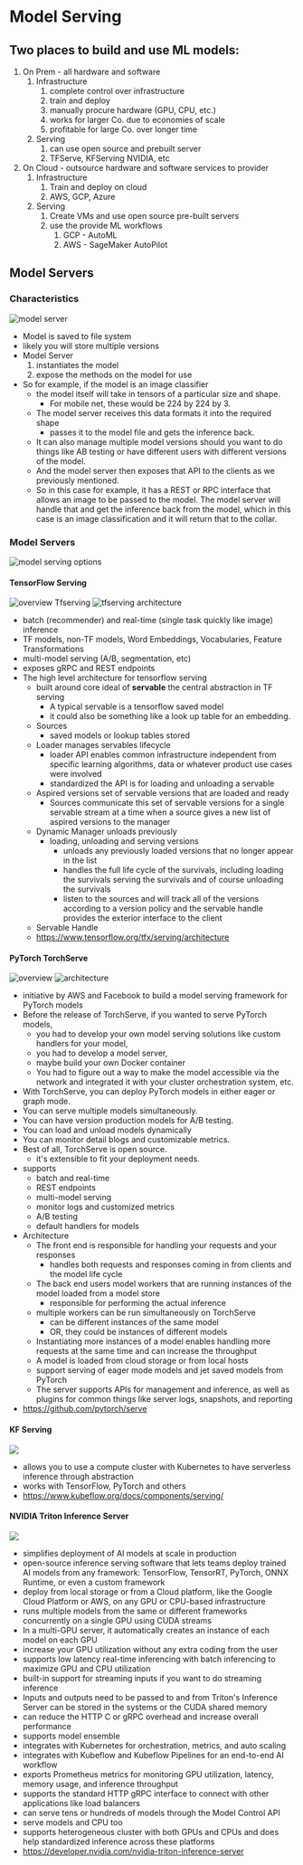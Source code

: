 # Model Serving

## Two places to build and use ML models:

1. On Prem - all hardware and software
   1. Infrastructure
      1. complete control over infrastructure
      2. train and deploy
      3. manually procure hardware (GPU, CPU, etc.)
      4. works for larger Co. due to economies of scale
      5. profitable for large Co. over longer time
   2. Serving
      1. can use open source and prebuilt server
      2. TFServe, KFServing NVIDIA, etc
2. On Cloud - outsource hardware and software services to provider
   1. Infrastructure
      1. Train and deploy on cloud
      2. AWS, GCP, Azure
   2. Serving
      1. Create VMs and use open source pre-built servers
      2. use the provide ML workflows
         1. GCP - AutoML
         2. AWS - SageMaker AutoPilot

## Model Servers

### Characteristics

![model server](/assets/model-server.png)

- Model is saved to file system
- likely you will store multiple versions
- Model Server
  1. instantiates the model
  2. expose the methods on the model for use
- So for example, if the model is an image classifier
  - the model itself will take in tensors of a particular size and shape.
    - For mobile net, these would be 224 by 224 by 3.
  - The model server receives this data formats it into the required shape
    - passes it to the model file and gets the inference back.
  - It can also manage multiple model versions should you want to do things like AB testing or have different users with different versions of the model.
  - And the model server then exposes that API to the clients as we previously mentioned.
  - So in this case for example, it has a REST or RPC interface that allows an image to be passed to the model. The model server will handle that and get the inference back from the model, which in this case is an image classification and it will return that to the collar.

### Model Servers

![model serving options](/assets/model-server-options.png)

#### TensorFlow Serving

![overview Tfserving](/assets/tfserving.png)
![tfserving architecture](/assets/tfserving-arch.png)

- batch (recommender) and real-time (single task quickly like image) inference
- TF models, non-TF models, Word Embeddings, Vocabularies, Feature Transformations
- multi-model serving (A/B, segmentation, etc)
- exposes gRPC and REST endpoints
- The high level architecture for tensorflow serving
  - built around core ideal of **servable** the central abstraction in TF serving
    - A typical servable is a tensorflow saved model
    - it could also be something like a look up table for an embedding.
  - Sources
    - saved models or lookup tables stored
  - Loader manages servables lifecycle
    - loader API enables common infrastructure independent from specific learning algorithms, data or whatever product use cases were involved
    - standardized the API is for loading and unloading a servable
  - Aspired versions set of servable versions that are loaded and ready
    - Sources communicate this set of servable versions for a single servable stream at a time when a source gives a new list of aspired versions to the manager
  - Dynamic Manager unloads previously
    - loading, unloading and serving versions
      - unloads any previously loaded versions that no longer appear in the list
      - handles the full life cycle of the survivals, including loading the survivals serving the survivals and of course unloading the survivals
      - listen to the sources and will track all of the versions according to a version policy and the servable handle provides the exterior interface to the client
  - Servable Handle
  - https://www.tensorflow.org/tfx/serving/architecture

#### PyTorch TorchServe

![overview](/assets/pytorchserve.png)
![architecture](/assets/pytorch-server-arch.png)

- initiative by AWS and Facebook to build a model serving framework for PyTorch models
- Before the release of TorchServe, if you wanted to serve PyTorch models,
  - you had to develop your own model serving solutions like custom handlers for your model,
  - you had to develop a model server,
  - maybe build your own Docker container
  - You had to figure out a way to make the model accessible via the network and integrated it with your cluster orchestration system, etc.
- With TorchServe, you can deploy PyTorch models in either eager or graph mode.
- You can serve multiple models simultaneously.
- You can have version production models for A/B testing.
- You can load and unload models dynamically
- You can monitor detail blogs and customizable metrics.
- Best of all, TorchServe is open source.
  - it's extensible to fit your deployment needs.
- supports
  - batch and real-time
  - REST endpoints
  - multi-model serving
  - monitor logs and customized metrics
  - A/B testing
  - default handlers for models
- Architecture
  - The front end is responsible for handling your requests and your responses
    - handles both requests and responses coming in from clients and the model life cycle
  - The back end users model workers that are running instances of the model loaded from a model store
    - responsible for performing the actual inference
  - multiple workers can be run simultaneously on TorchServe
    - can be different instances of the same model
    - OR, they could be instances of different models
  - Instantiating more instances of a model enables handling more requests at the same time and can increase the throughput
  - A model is loaded from cloud storage or from local hosts
  - support serving of eager mode models and jet saved models from PyTorch
  - The server supports APIs for management and inference, as well as plugins for common things like server logs, snapshots, and reporting
- https://github.com/pytorch/serve

#### KF Serving

![](/assets/kfserving.png)

- allows you to use a compute cluster with Kubernetes to have serverless inference through abstraction
- works with TensorFlow, PyTorch and others
- https://www.kubeflow.org/docs/components/serving/

#### NVIDIA Triton Inference Server

![](/assets/nvidia-triton.png)

- simplifies deployment of AI models at scale in production
- open-source inference serving software that lets teams deploy trained AI models from any framework: TensorFlow, TensorRT, PyTorch, ONNX Runtime, or even a custom framework
- deploy from local storage or from a Cloud platform, like the Google Cloud Platform or AWS, on any GPU or CPU-based infrastructure
- runs multiple models from the same or different frameworks concurrently on a single GPU using CUDA streams
- In a multi-GPU server, it automatically creates an instance of each model on each GPU
- increase your GPU utilization without any extra coding from the user
- supports low latency real-time inferencing with batch inferencing to maximize GPU and CPU utilization
- built-in support for streaming inputs if you want to do streaming inference
- Inputs and outputs need to be passed to and from Triton's Inference Server can be stored in the systems or the CUDA shared memory
- can reduce the HTTP C or gRPC overhead and increase overall performance
- supports model ensemble
- integrates with Kubernetes for orchestration, metrics, and auto scaling
- integrates with Kubeflow and Kubeflow Pipelines for an end-to-end AI workflow
- exports Prometheus metrics for monitoring GPU utilization, latency, memory usage, and inference throughput
- supports the standard HTTP gRPC interface to connect with other applications like load balancers
- can serve tens or hundreds of models through the Model Control API
- serve models and CPU too
- supports heterogeneous cluster with both GPUs and CPUs and does help standardized inference across these platforms
- https://developer.nvidia.com/nvidia-triton-inference-server
